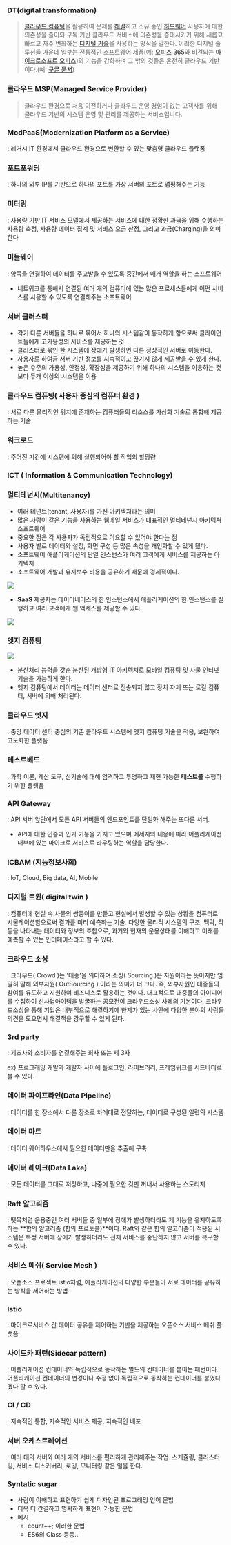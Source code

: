 ### DT(digital transformation)

> [클라우드 컴퓨팅](https://ko.wikipedia.org/wiki/클라우드_컴퓨팅)을 활용하여 문제를 [해결](https://ko.wikipedia.org/wiki/문제_해결)하고 소유 중인 [하드웨어](https://ko.wikipedia.org/wiki/컴퓨터_하드웨어) 사용자에 대한 의존성을 줄이되 구독 기반 클라우드 서비스에 의존성을 증대시키기 위해 새롭고 빠르고 자주 변화하는 [디지털 기술](https://ko.wikipedia.org/w/index.php?title=디지털_기술&action=edit&redlink=1)을 사용하는 방식을 말한다. 이러한 디지털 솔루션들 가운데 일부는 전통적인 소프트웨어 제품(예: [오피스 365](https://ko.wikipedia.org/wiki/오피스_365)와 비견되는 [마이크로소프트 오피스](https://ko.wikipedia.org/wiki/마이크로소프트_오피스))의 기능을 강화하며 그 밖의 것들은 온전히 클라우드 기반이다.(예: [구글 문서](https://ko.wikipedia.org/w/index.php?title=구글_문서&action=edit&redlink=1))



### 클라우드 MSP(Managed Service Provider)

> 클라우드 환경으로 처음 이전하거나 클라우드 운영 경험이 없는 고객사를 위해 클라우드 기반의 시스템 운영 및 관리를 제공하는 서비스입니다.



### ModPaaS(Modernization Platform as a Service)

: 레거시 IT 환경에서 클라우드 환경으로 변환할 수 있는 맞춤형 클라우드 플랫폼



### 포트포워딩

: 하나의 외부 IP를 기반으로 하나의 포트를 가상 서버의 포트로 맵핑해주는 기능



### 미터링

: 사용량 기반 IT 서비스 모델에서 제공하는 서비스에 대한 정확한 과금을 위해 수행하는 사용량 측정, 사용량 데이터 집계 및 서비스 요금 산정, 그리고 과금(Charging)을 의미한다



### 미들웨어

: 양쪽을 연결하여 데이터를 주고받을 수 있도록 중간에서 매개 역할을 하는 소프트웨어

- 네트워크를 통해서 연결된 여러 개의 컴퓨터에 있는 많은 프로세스들에게 어떤 서비스를 사용할 수 있도록 연결해주는 소프트웨어



### 서버 클러스터

- 각기 다른 서버들을 하나로 묶어서 하나의 시스템같이 동작하게 함으로써 클라이언트들에게 고가용성의 서비스를 제공하는 것
- 클러스터로 묶인 한 시스템에 장애가 발생하면 다른 정상적인 서버로 이동한다.
- 사용자로 하여금 서버 기반 정보를 지속적이고 끊기지 않게 제공받을 수 있게 한다.
- 높은 수준의 가용성, 안정성, 확장성을 제공하기 위해 하나의 시스템을 이용하는 것보다 두개 이상의 시스템을 이용



### 클라우드 컴퓨팅( 사용자 중심의 컴퓨터 환경 )

: 서로 다른 물리적인 위치에 존재하는 컴퓨터들의 리소스를 가상화 기술로 통합해 제공하는 기술



### 워크로드 

: 주어진 기간에 시스템에 의해 실행되어야 할 작업의 할당량



### ICT ( Information & Communication Technology)



### 멀티테넌시(Multitenancy)

- 여러 테넌트(tenant,  사용자)를 가진 아키텍처라는 의미
- 많은 사람이 같은 기능을 사용하는 웹메일 서비스가 대표적인 멀티테넌시 아키텍처 소프트웨어
- 중요한 점은 각 사용자가 독립적으로 이요할 수 있어야 한다는 점
- 사용자 별로 데이터와 설정, 화면 구성 등 많은 속성을 개인화할 수 있게 됐다.
- 소프트웨어 애플리케이션의 단일 인스턴스가 여러 고객에게 서비스를 제공하는 아키텍처
- 소프트웨어 개발과 유지보수 비용을 공유하기 때문에 경제적이다.

![](http://postfiles15.naver.net/MjAyMDAxMjBfODgg/MDAxNTc5NDk0ODQ2OTM3.ojXj6Fg4AyZhoXT2uy8tXlhkETmqoz479v_WPyj7cugg.zdmOSUhnn9kXIFEtBWVdAOoW11RrkSoIrCCFe6q-ZLwg.PNG.ki630808/multitenancy2.PNG?type=w966)

- **SaaS** 제공자는 데이터베이스의 한 인스턴스에서 애플리케이션의 한 인스턴스를 실행하고 여러 고객에게 웹 액세스를 제공할 수 있다.

![](http://postfiles1.naver.net/MjAyMDAxMjBfMzcg/MDAxNTc5NDk0OTU1MTMy.umyj8gbjyZGygzTQmO3D3SAUO_asn2pox10Z2S310Skg.iEERUTkIyTbd2dmdtlUYicyai3by6RmDXAA28QBSeNIg.PNG.ki630808/multitenancy3.PNG?type=w966)



### 엣지 컴퓨팅

![](https://img.kr.news.samsung.com/kr/wp-content/uploads/2017/05/%EC%97%A3%EC%A7%80%EC%BB%B4%ED%93%A8%ED%8C%85-02.jpg)

- 분산처리 능력을 갖춘 분산된 개방형 IT 아키텍처로 모바일 컴퓨팅 및 사물 인터넷 기술을 가능하게 한다.
- 엣지 컴퓨팅에서 데이터는 데이터 센터로 전송되지 않고 장치 자체 또는 로컬 컴퓨터, 서버에 의해 처리된다.



### 클라우드 엣지

: 중앙 데이터 센터 중심의 기존 클라우드 시스템에 엣지 컴퓨팅 기술을 적용, 보완하여 고도화한 플랫폼



### 테스트베드

: 과학 이론, 계산 도구, 신기술에 대해 엄격하고 투명하고 재현 가능한 **테스트를** 수행하기 위한 플랫폼



### API Gateway

: API 서버 앞단에서 모든 API 서버들의 엔드포인트를 단일화 해주는 또다른 서버.

- API에 대한 인증과 인가 기능을 가지고 있으며 메세지의 내용에 따라 어플리케이션 내부에 있는 마이크로 서비스로 라우팅하는 역할을 담당한다.



### ICBAM (지능정보사회)

:  IoT, Cloud, Big data, AI, Mobile



### 디지털 트윈( digital twin )	

: 컴퓨터에 현실 속 사물의 쌍둥이를 만들고 현실에서 발생할 수 있는 상황을 컴퓨터로 시물레이션함으로써 결과를 미리 예측하는 기술. 다양한 물리적 시스템의 구조, 맥락, 작동을 나타내는 데이터와 정보의 조합으로, 과거와 현재의 운용상태를 이해하고 미래를 예측할 수 있는 인터페이스라고 할 수 있다.



### 크라우드 소싱

: 크라우드( Crowd )는 '대중'을 의미하며 소싱( Sourcing )은 자원이라는 뜻이지만 엄밀히 말해 외부자원( OutSourcing ) 이라는 의미가 더 크다. 즉, 외부자원인 대중들의 참여를 유도하고 지원하여 비즈니스로 활용하는 것이다. 대표적으로 대중들의 아이디어를 수집하여 신사업아이템을 발굴하는 공모전이 크라우드소싱 사례의 기본이다. 크라우드소싱을 통해 기업은 내부적으로 해결하기에 한계가 있는 사안에 다양한 분야의 사람들 의견을 모으면서 해결책을 강구할 수 있게 된다.



### 3rd party

: 제조사와 소비자를 연결해주는 회사 또는 제 3자

ex) 프로그래밍 개발과 개발자 사이에 플로그인, 라이브러리, 프레임워크를 서드바티로 볼 수 있다.



### 데이터 파이프라인(Data Pipeline)

: 데이터를 한 장소에서 다른 장소로 차례대로 전달하는, 데이터로 구성된 일련의 시스템



### 데이터 마트

: 데이터 웨어하우스에서 필요한 데이터만을 추출해 구축



### 데이터 레이크(Data Lake)

: 모든 데이터를 그대로 저장하고, 나중에 필요한 것만 꺼내서 사용하는 스토리지



### Raft 알고리즘

: 뗏목처럼 운용중인 여러 서버들 중 일부에 장애가 발생하더라도 제 기능을 유지하도록 하는 **합의 알고리즘 (합의 프로토콜)**이다. Raft와 같은 합의 알고리즘이 적용된 시스템은 특정 서버에 장애가 발생하더라도 전체 서비스를 중단하지 않고 서버를 복구할 수 있다.



### 서비스 메쉬( Service Mesh )

: 오픈소스 프로젝트 istio처럼, 애플리케이션의 다양한 부분들이 서로 데이터를 공유하는 방식을 제어하는 방법



### Istio 

: 마이크로서비스 간 데이터 공유를 제어하는 기반을 제공하는 오픈소스 서비스 메쉬 플랫폼



### 사이드카 패턴(Sidecar pattern)

: 어플리케이션 컨테이너와 독립적으로 동작하는 별도의 컨테이너를 붙이는 패턴이다. 어플리케이션 컨테이너의 변경이나 수정 없이 독립적으로 동작하는 컨테이너를 붙였다 뗐다 할 수 있다.



### CI / CD

: 지속적인 통합, 지속적인 서비스 제공, 지속적인 배포



### 서버 오케스트레이션

: 여러 대의 서버와 여러 개의 서비스를 편리하게 관리해주는 작업. 스케쥴링, 클러스터링, 서비스 디스커버리, 로깅, 모니터링 같은 일을 한다.



### Syntatic sugar

- 사람이 이해하고 표현하기 쉽게 디자인된 프로그래밍 언어 문법
- 더욱 더 간결하고 명확하게 표현이 가능한 문법
- 예시
  - count++; 이러한 문법
  - ES6의 Class 등등..